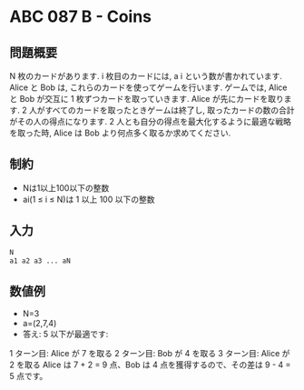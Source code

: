 #  ABC 087 B - Coins
## 問題概要
N
 枚のカードがあります. 
i
 枚目のカードには, 
a
i
 という数が書かれています.
Alice と Bob は, これらのカードを使ってゲームを行います. ゲームでは, Alice と Bob が交互に 1 枚ずつカードを取っていきます. Alice が先にカードを取ります.
2 人がすべてのカードを取ったときゲームは終了し, 取ったカードの数の合計がその人の得点になります. 2 人とも自分の得点を最大化するように最適な戦略を取った時, Alice は Bob より何点多く取るか求めてください.

## 制約
* Nは1以上100以下の整数
* ai(1 ≤ i ≤ N)は 1 以上 100 以下の整数

## 入力
``` bash
N
a1 a2 a3 ... aN
```

## 数値例
* N=3
* a=(2,7,4)
* 答え: 5
以下が最適です:

1 ターン目: Alice が 7 を取る
2 ターン目: Bob が 4 を取る
3 ターン目: Alice が 2 を取る
Alice は 7 + 2 = 9 点、Bob は 4 点を獲得するので、その差は 9 - 4 = 5 点です。